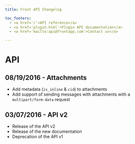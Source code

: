 ```yaml
---
title: Front API Changelog

toc_footers:
  - <a href='/'>API reference</a>
  - <a href='plugin.html'>Plugin API documentation</a>
  - <a href='mailto:api@frontapp.com'>Contact us</a>

---
```


# API

## 08/19/2016 - Attachments

* Add metadata (`is_inline` & `cid`) to attachments
* Add support of sending messages with attachments with a `multipart/form-data` request

## 03/07/2016 - API v2

* Release of the API v2
* Release of the new documentation
* Deprecation of the API v1
